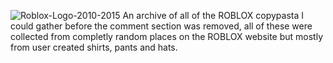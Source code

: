  ![Roblox-Logo-2010-2015](https://github.com/Sitcom13/ROBLOX-Copy-Pasta-Archive/assets/135070092/908d14f2-809b-45af-adc8-862fa71dfc5c)
An archive of all of the ROBLOX copypasta I could gather before the comment section was removed, all of these were collected from completly random places on the ROBLOX website but mostly from user created shirts, pants and hats.
